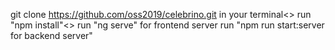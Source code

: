 git clone https://github.com/oss2019/celebrino.git in your terminal<>
run "npm install"<>
run "ng serve" for frontend server
run "npm run start:server for backend server"
